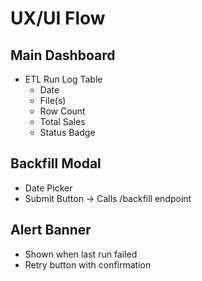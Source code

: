 
# UX/UI Flow

## Main Dashboard
- ETL Run Log Table
  - Date
  - File(s)
  - Row Count
  - Total Sales
  - Status Badge

## Backfill Modal
- Date Picker
- Submit Button -> Calls /backfill endpoint

## Alert Banner
- Shown when last run failed
- Retry button with confirmation
